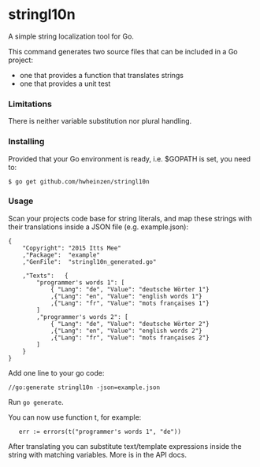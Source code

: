 # stringl10n
A simple string localization tool for Go.

This command generates two source files that can be included in a Go project:
- one that provides a function that translates strings
- one that provides a unit test

### Limitations
There is neither variable substitution nor plural handling.

### Installing
Provided that your Go environment is ready, i.e. $GOPATH is set, you need to:

`$ go get github.com/hwheinzen/stringl10n`

### Usage
Scan your projects code base for string literals, and map these strings with their translations inside a JSON file (e.g. example.json):

```
{
	"Copyright": "2015 Itts Mee"
	,"Package":  "example"
	,"GenFile":  "stringl10n_generated.go"

	,"Texts":	{
		"programmer's words 1": [
			{ "Lang": "de", "Value": "deutsche Wörter 1"}
			,{"Lang": "en", "Value": "english words 1"}
			,{"Lang": "fr", "Value": "mots françaises 1"}
		]
		,"programmer's words 2": [
			{ "Lang": "de", "Value": "deutsche Wörter 2"}
			,{"Lang": "en", "Value": "english words 2"}
			,{"Lang": "fr", "Value": "mots françaises 2"}
		]
	}
}
```

Add one line to your go code:

`//go:generate stringl10n -json=example.json`

Run `go generate`.

You can now use function t, for example:

`	err := errors(t("programmer's words 1", "de"))`

After translating you can substitute text/template expressions inside
the string with matching variables. More is in the API docs.